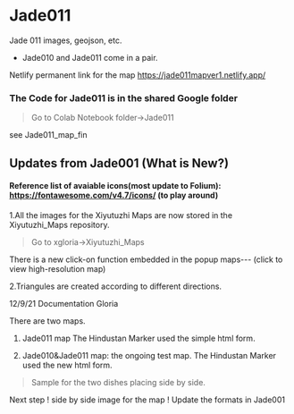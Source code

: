 # Jade011
Jade 011 images, geojson, etc. 
* Jade010 and Jade011 come in a pair. 

Netlify permanent link for the map
https://jade011mapver1.netlify.app/

### The Code for Jade011 is in the shared Google folder
>Go to Colab Notebook folder->Jade011

see Jade011_map_fin

## Updates from Jade001 (What is New?)
#### Reference list of avaiable icons(most update to Folium): https://fontawesome.com/v4.7/icons/ (to play around) 

1.All the images for the Xiyutuzhi Maps are now stored in the Xiyutuzhi_Maps repository. 
> Go to xgloria->Xiyutuzhi_Maps

There is a new click-on function embedded in the popup maps--- (click to view high-resolution map)


2.Triangules are created according to different directions.



12/9/21 Documentation Gloria

There are two maps.
1) Jade011 map
The Hindustan Marker used the simple html form. 

3) Jade010&Jade011 map: the ongoing test map. 
The Hindustan Marker used the new html form.
>Sample for the two dishes placing side by side.  

Next step 
! side by side image for the map 
! Update the formats in Jade001


